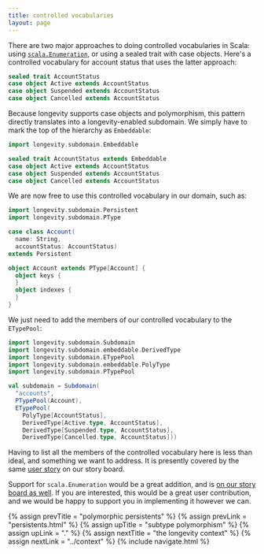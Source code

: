 ```yaml
---
title: controlled vocabularies
layout: page
---
```


There are two major approaches to doing controlled vocabularies in
Scala: using
[`scala.Enumeration`](http://www.scala-lang.org/api/current/index.html#scala.Enumeration),
or using a sealed trait with case objects. Here's a controlled
vocabulary for account status that uses the latter approach:

```scala
sealed trait AccountStatus
case object Active extends AccountStatus
case object Suspended extends AccountStatus
case object Cancelled extends AccountStatus
```

Because longevity supports case objects and polymorphism, this pattern
directly translates into a longevity-enabled subdomain. We simply have
to mark the top of the hierarchy as `Embeddable`:

```scala
import longevity.subdomain.Embeddable

sealed trait AccountStatus extends Embeddable
case object Active extends AccountStatus
case object Suspended extends AccountStatus
case object Cancelled extends AccountStatus
```

We are now free to use this controlled vocabulary in our domain, such
as:

```scala
import longevity.subdomain.Persistent
import longevity.subdomain.PType

case class Account(
  name: String,
  accountStatus: AccountStatus)
extends Persistent

object Account extends PType[Account] {
  object keys {
  }
  object indexes {
  }
}
```

We just need to add the members of our controlled vocabulary to the
`ETypePool`:

```scala
import longevity.subdomain.Subdomain
import longevity.subdomain.embeddable.DerivedType
import longevity.subdomain.ETypePool
import longevity.subdomain.embeddable.PolyType
import longevity.subdomain.PTypePool

val subdomain = Subdomain(
  "accounts",
  PTypePool(Account),
  ETypePool(
    PolyType[AccountStatus],
    DerivedType[Active.type, AccountStatus],
    DerivedType[Suspended.type, AccountStatus],
    DerivedType[Cancelled.type, AccountStatus]))
```

Having to list all the members of the controlled vocabulary here is
less than ideal, and something we want to address. It is presently
covered by the same [user
story](https://www.pivotaltracker.com/story/show/127406543) on our
story board.

Support for `scala.Enumeration` would be a great addition, and is [on
our story board as
well](https://www.pivotaltracker.com/story/show/128589983). If you are
interested, this would be a great user contribution, and we would be
happy to support you in implementing it however we can.

{% assign prevTitle = "polymorphic persistents" %}
{% assign prevLink = "persistents.html" %}
{% assign upTitle = "subtype polymorphism" %}
{% assign upLink = "." %}
{% assign nextTitle = "the longevity context" %}
{% assign nextLink = "../context" %}
{% include navigate.html %}

